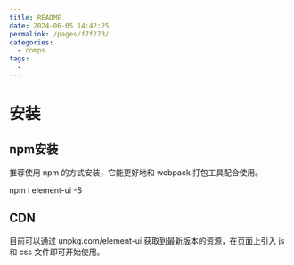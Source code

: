 ```yaml
---
title: README
date: 2024-06-05 14:42:25
permalink: /pages/f7f273/
categories:
  - comps
tags:
  - 
---
```

# 安装

## npm安装

推荐使用 npm 的方式安装，它能更好地和 webpack 打包工具配合使用。


npm i element-ui -S


## CDN
目前可以通过 unpkg.com/element-ui 获取到最新版本的资源，在页面上引入 js 和 css 文件即可开始使用。


<!-- 引入样式 -->
<link rel="stylesheet" href="https://unpkg.com/element-ui/lib/theme-chalk/index.css">
<!-- 引入组件库 -->
<script src="https://unpkg.com/element-ui/lib/index.js"></script>

